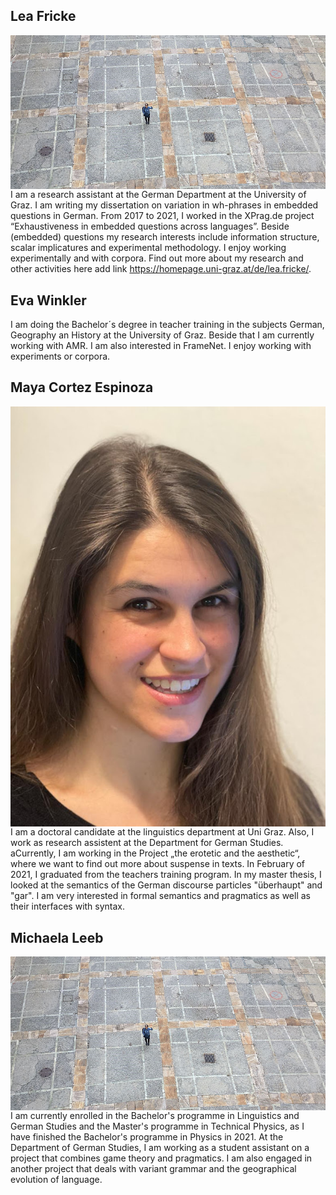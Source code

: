 ## Lea Fricke
<img src="/images/lea.jpg"
     alt="Markdown Monster icon"
     style="float: left; margin-right: 100px;" />
I am a research assistant at the German Department at the University of Graz. I am writing my dissertation on variation in wh-phrases in embedded questions in German.  From 2017 to 2021, I worked in the XPrag.de project “Exhaustiveness in embedded questions across languages”. Beside (embedded) questions my research interests include information structure, scalar implicatures and experimental methodology. I enjoy working experimentally and with corpora. Find out more about my research and other activities here add link https://homepage.uni-graz.at/de/lea.fricke/.

## Eva Winkler
I am doing the Bachelor´s degree in teacher training in the subjects German, Geography an History at the University of Graz. Beside that I am currently working with AMR. I am also interested in FrameNet. I enjoy working with experiments or corpora. 

## Maya Cortez Espinoza
<img src="/images/mythirdpic.jpg"
     alt="Markdown Monster icon"
     style="float: left; margin-right: 100px;" />
I am a  doctoral candidate at the linguistics department at Uni Graz. Also, I work as research assistent at the Department for German Studies. aCurrently, I am working in the Project „the erotetic and the aesthetic“, where we want to find out more about suspense in texts. In February of 2021, I graduated from the teachers training program. In my master thesis, I looked at the semantics of the German discourse particles "überhaupt" and "gar". I am very interested in formal semantics and pragmatics as well as their interfaces with syntax.

## Michaela Leeb

<img src="/images/lea.jpg"
     alt="Markdown Monster icon"
     style="float: left; margin-right: 100px;" />
I am currently enrolled in the Bachelor's programme in Linguistics and German Studies and the Master's programme in Technical Physics, as I have finished the Bachelor's programme in Physics in 2021. At the Department of German Studies, I am working as a student assistant on a project that combines game theory and pragmatics. I am also engaged in another project that deals with variant grammar and the geographical evolution of language.
